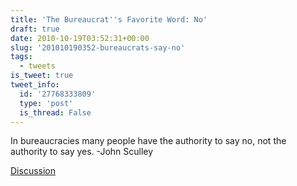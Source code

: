 ```yaml
---
title: 'The Bureaucrat''s Favorite Word: No'
draft: true
date: 2010-10-19T03:52:31+00:00
slug: '201010190352-bureaucrats-say-no'
tags:
  - tweets
is_tweet: true
tweet_info:
  id: '27768333809'
  type: 'post'
  is_thread: False
---
```




In bureaucracies many people have the authority to say no, not the authority to say yes. -John Sculley

[Discussion](https://x.com/sytelus/status/27768333809)
